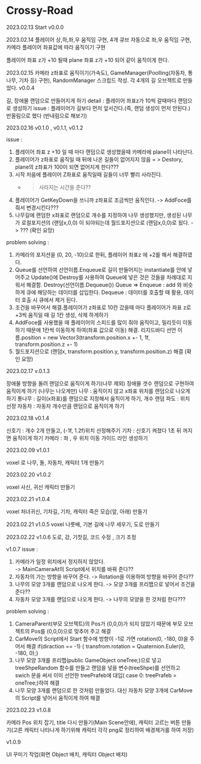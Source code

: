 # Crossy-Road

2023.02.13
Start v0.0.0

2023.02.14
플레이어 상,하,좌,우 움직임 구현, 4개 큐브 자동으로 좌,우 움직임 구현, 카메라 플레이어 좌표값에 따라 움직이기 구현

플레이어 좌표 z가 +10 될때 plane 좌표 z가 +10 되어 같이 움직이게 한다. 

2023.02.15
카메라 z좌표로 움직이기(가속도), GameManager(Poolling(자동차, 통나무, 기차 등) 구현), RandomManager 스크립드 작성. 각 4개의 길 오브젝트로 만들었다.
v0.0.4

길, 장애물 랜덤으로 만들어지게 하기
detail : 플레이어 좌표z가 10씩 갈때마다 랜덤으로 생성하기
issue : 플레이어가 길보다 먼저 앞서간다.(즉, 랜덤 생성이 먼저 안된다.)
        반올림으로 했다 (반내림으로 해보기)


2023.02.16
v0.1.0 , v0.1.1, v0.1.2


issue :

1. 플레이어 좌표 z +10 일 때 마다 랜덤으로 생성했을때 카메라에 plane이 나타난다.
2. 플레이어가 z좌표로 움직일 때 뒤에 나온 길들이 없어지지 않음 
    = > Destory, plane의 z좌표가 100이 되면 없어지게 한다???
3. 시작 처음에 플레이어 Z좌표로 움직일때 길들이 너무 빨리 사라진다.
    - > 사라지는 시간을 준다??
4. 플레이어가 GetKeyDown을 쓰니까 z좌표로 조금씩만 움직인다.
    -> AddFoce를 줘서 변경시킨다???
5. 나무길에 랜덤한 x좌표로 랜덤으로 개수를 지정하여 나무 생성했지만, 생성된 나무가 로컬포지션의 (랜덤x,0,0) 이 되야되는데 월드포지션으로 (랜덤x,0,0)로 됬다.
   -> ???  (확인 요망)




problem solving :

 1. 카메라의 포지션을 (0, 20, -10)으로 한뒤, 플레이어 좌표z 에 +2를 해서 해결하였다.
 2. Queue를 선언하여 선언이름.Enqueue로 길이 만들어지는 instantiate를 안에 넣어주고  Update()에 Destroy를 사용하여 Queue에 넣은 것은 것들을 차례대로 지워서 해결함. Destroy(선언이름.Dequeue())
        Queue => Enqueue : add 와 비슷하게 큐에 해당하는 데이터를 삽입한다.
                 Dequeue : 데이터를 호출할 때 활용, 데이터 호출 시 큐에서 제거 된다.
3. 조건을 바꾸어서 해결.플레이어가 z좌표로 10칸 갔을때 마다 플레이어가 좌표 z로 +3씩 움직일 때 길 1칸 생성, 삭제 하게하기
4. AddFoce를 사용했을 때 플레이어의 스피드를 많이 줘야 움직이고, 밀리듯이 이동하기 때문에 1칸씩 이동하게 하여(좌표 값으로 이동) 해결. 리지드바디 선언 이름.position = new Vector3(transform.position.x +- 1, 1f, transform.position.z +- 1)
5. 월드포지션으로 (랜덤x, transform.position.y, transform.position.z) 해결  (확인 요망)


2023.02.17
v.0.1.3

장애물 방향을 돌려 랜덤으로 움직이게 하기(나무 제외)
장애물 갯수 랜덤으로 구현하여 움직이게 하기 (나무는 나오게만)
나무 : 움직이지 않고 x좌표 위치를 랜덤으로 나오게 하기
통나무 : 길이(x좌표)를 랜덤으로 지정해서 움직이게 하기, 개수 랜덤
파도 : 위치 선정
자동차 : 자동차 개수만큼 랜덤으로 움직이게 하기


2023.02.18
v0.1.4

신호기 : 개수 2개 만들고, (-1f, 1.2f)위치 선정해주기 
기차 : 신호기 켜졌다 1초 뒤 꺼지면 움직이게 하기
카메라 :  좌 , 우  위치 이동 가이드 라인 생성하기



2023.02.09
v1.0.1

voxel 로 나무, 돌, 자동차, 캐릭터 1개 만들기

2023.02.20
v1.0.2

voxel 사신, 귀신 캐릭터 만들기


2023.02.21
v1.0.4

voxel 처녀귀신, 기차길, 기차, 캐릭터 죽은 모습(앞, 아래) 만들기

2023.02.21
v1.0.5
voxel 나룻배, 기본 길에 나무 세우기, 도로 만들기

2023.02.22
v1.0.6
도로, 강, 기찻길, 코드 수정 , 크기 조정


v1.0.7
issue : 

  1. 카메라가 일정 위치에서 정지하지 않았다.  
      -> MainCameraAt의 Script에서 위치를 바꿔 준다??
  2. 자동차의 가는 방향을 바꾸어 준다.
      -> Rotation을 이용하여 방향을 바꾸어 준다??
  3. 나무의 모양 3개를 랜덤으로 나오게 한다.
      -> 모양 3개를 프리팹으로 넣어서 조건을 준다??
  4. 자동차 모양 3개를 랜덤으로 나오게 한다.
      -> 나무의 모양을 한 것처럼 한다???


problem solving : 

  1. CameraParent(부모 오브젝트)의 Pos가 (0,0,0)가 되지 않았기 때문에 부모 오브젝트의 Pos를 (0,0,0)으로 맞추어 주고 해결
  2. CarMove의 Script에서 Start 함수에 방향이 -1로 가면 rotation(0, -180, 0)을 주어서 해결 
       if(diraction == -1) { transfrom.rotation = Quaternion.Euler(0, -180, 0);}
  3. 나무 모양 3개를 프리팹(public GameObject oneTree;)으로 넣고 treeShpeRandom 함수를 만들고 랜덤을 넣을 변수(treeShpe)를 선언하고 
     swich 문을 써서 이미 선언한 treePrafeb에 대입( case 0:  treePrafeb = oneTree;)하여 해결  
  4. 나무 모양 3개를 랜덤으로 한 것처럼 만들었다. 대신 자동차 모양 3개에 CarMove의 Script를 넣어서 움직이게 하여 해결



  2023.02.23
  v1.0.8

  카메라 Pos 위치 잡기, title 다시 만들기(Main Scene안에), 캐릭터 고르는 버튼 만들기(고른 캐릭터 나타나게 하기위해 캐릭터 각각 png로 정리하여 배경제거를 하여 저장) 


  v1.0.9

  UI 꾸미기 작업(화면 Object 배치, 캐릭터 Object 배치)
                   
